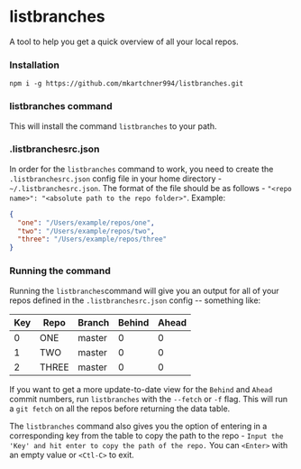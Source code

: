 # listbranches

A tool to help you get a quick overview of all your local repos.

### Installation

```
npm i -g https://github.com/mkartchner994/listbranches.git
```

### listbranches command

This will install the command `listbranches` to your path.

### .listbranchesrc.json

In order for the `listbranches` command to work, you need to create the `.listbranchesrc.json` config file in your home directory - `~/.listbranchesrc.json`. The format of the file should be as follows - `"<repo name>": "<absolute path to the repo folder>"`. Example:

```json
{
  "one": "/Users/example/repos/one",
  "two": "/Users/example/repos/two",
  "three": "/Users/example/repos/three"
}
```

### Running the command

Running the `listbranches`command will give you an output for all of your repos defined in the `.listbranchesrc.json` config -- something like:

| Key | Repo  | Branch | Behind | Ahead |
| --- | ----- | ------ | ------ | ----- |
| 0   | ONE   | master | 0      | 0     |
| 1   | TWO   | master | 0      | 0     |
| 2   | THREE | master | 0      | 0     |

If you want to get a more update-to-date view for the `Behind` and `Ahead` commit numbers, run `listbranches` with the `--fetch` or `-f` flag. This will run a `git fetch` on all the repos before returning the data table.

The `listbranches` command also gives you the option of entering in a corresponding key from the table to copy the path to the repo - `Input the 'Key' and hit enter to copy the path of the repo.` You can `<Enter>` with an empty value or `<Ctl-C>` to exit.
